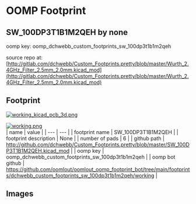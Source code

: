 # OOMP Footprint  
## SW_100DP3T1B1M2QEH  by none  
  
oomp key: oomp_dchwebb_custom_footprints_sw_100dp3t1b1m2qeh  
  
source repo at: [http://gitlab.com/dchwebb/Custom_Footprints.pretty/blob/master/Wurth_2.4GHz_Filter_2.5mm_2.0mm.kicad_mod](http://gitlab.com/dchwebb/Custom_Footprints.pretty/blob/master/Wurth_2.4GHz_Filter_2.5mm_2.0mm.kicad_mod)  
## Footprint  
  
[![working_kicad_pcb_3d.png](working_kicad_pcb_3d_600.png)](working_kicad_pcb_3d.png)  
  
[![working.png](working_600.png)](working.png)  
| name | value | 
| --- | --- | 
| footprint name | SW_100DP3T1B1M2QEH | 
| footprint description | None | 
| number of pads | 6 | 
| github path | http://github.com/dchwebb/Custom_Footprints.pretty/blob/master/SW_100DP3T1B1M2QEH.kicad_mod | 
| oomp key | oomp_dchwebb_custom_footprints_sw_100dp3t1b1m2qeh | 
| oomp bot github | https://github.com/oomlout/oomlout_oomp_footprint_bot/tree/main/footprints/dchwebb_custom_footprints_sw_100dp3t1b1m2qeh/working | 
## Images  
